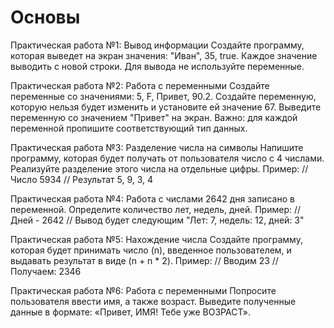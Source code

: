 # Основы
Практическая работа №1: Вывод информации
Создайте программу, которая выведет на экран значения: "Иван", 35, true.
Каждое значение выводить с новой строки. Для вывода не используйте переменные.

Практическая работа №2: Работа с переменными
Создайте переменные со значениями: 5, F, Привет, 90.2.
Создайте переменную, которую нельзя будет изменить и установите ей 
значение 67.
Выведите переменную со значением "Привет" на экран.
Важно: для каждой переменной пропишите соответствующий тип данных.

Практическая работа №3: Разделение числа на символы
Напишите программу, которая будет получать от пользователя число с 4 числами.
Реализуйте разделение этого числа на отдельные цифры.
Пример: 
// Число 5934 
// Результат 5, 9, 3, 4 

Практическая работа №4: Работа с числами
2642 дня записано в переменной. Определите количество лет, недель, дней.
Пример: 
// Дней - 2642 
// Вывод будет следующим 
"Лет: 7, недель: 12, дней: 3" 

Практическая работа №5: Нахождение числа
Создайте программу, которая будет принимать число (n), введенное 
пользователем, и выдавать результат в виде (n + n * 2).
Пример: 
// Вводим 23 
// Получаем: 2346 
 
Практическая работа №6: Работа с переменными
Попросите пользователя ввести имя, а также возраст.
Выведите полученные данные в формате: «Привет, ИМЯ! Тебе уже ВОЗРАСТ».

